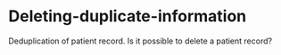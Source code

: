 Deleting-duplicate-information
==============================

Deduplication of patient record. Is it possible to delete a patient record?
